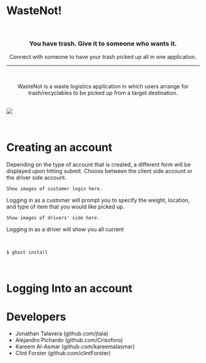 # WasteNot!

&nbsp;
<p align="center">
  <a href="https://ghost.org">
    <!-- <img src="https://user-images.githubusercontent.com/120485/43974508-b64b2fe8-9cd2-11e8-8e58-707254b8817c.png" width="200px" alt="Ghost" /> -->
  </a>
</p>
<h3 align="center">You have trash. Give it to someone who wants it.</h3>
<p align="center">Connect with someone to have your trash picked up all in one application.</p>
<hr />


&nbsp;
<p align="center">
WasteNot is a waste logistics application in which users arrange for trash/recyclables to be picked up from a target destination.
</p>

<br>
<img src="https://giphy.com/embed/aCylhgC46z3n283q2I"/>


&nbsp;

# Creating an account

Depending on the type of account that is created, a different form will be displayed upon hitting submit.
Choose between the client side account or the driver side account.


```
Show images of customer login here.
```
Logging in as a customer will prompt you to specify the weight, location, and type of item that you would like picked up.


```
Show images of drivers' side here.
```
Logging in as a driver will show you all current 


&nbsp;

```
$ ghost install
```

&nbsp;



# Logging Into an account




# Developers

* Jonathan Talavera (github.com/jtala)
* Alejandro Pichardo (github.com/Crisoforo)
* Kareem Al-Asmar (github.com/kareemalasmar)
* Clint Forster (github.com/clintForster)






&nbsp;

